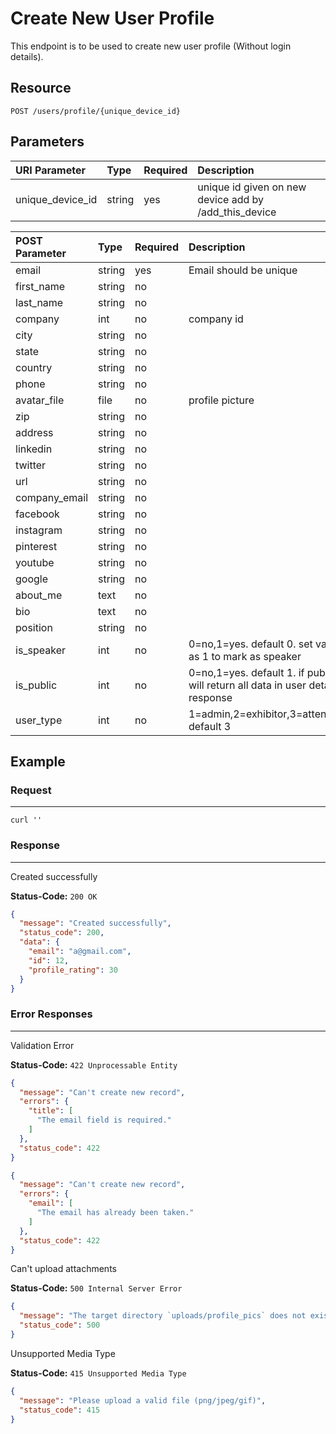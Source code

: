 # Create New User Profile

This endpoint is to be used to create new user profile (Without login details).

## Resource

```
POST /users/profile/{unique_device_id}
```

## Parameters
URI Parameter | Type | Required | Description
:------------ | :--- | :------- | :----------
unique_device_id| string  | yes      | unique id given on new device add by /add_this_device

POST Parameter | Type   | Required | Description
:------------ | :----- | :------- | :----------
email         | string | yes      | Email should be unique
first_name    | string | no       |
last_name     | string | no       |
company       | int    | no       | company id
city          | string | no       |
state         | string | no       |
country       | string | no       |
phone         | string | no       |
avatar_file   | file   | no       | profile picture
zip           | string | no       |
address       | string | no       |
linkedin      | string | no       |
twitter       | string | no       |
url           | string | no       |
company_email | string | no       |
facebook      | string | no       |
instagram     | string | no       |
pinterest     | string | no       |
youtube       | string | no       |
google        | string | no       |
about_me      | text   | no       |
bio           | text   | no       |
position      | string | no       |
is_speaker    | int    | no       | 0=no,1=yes. default 0. set value as 1 to mark as speaker
is_public     | int    | no       | 0=no,1=yes. default 1. if public will return all data in user details response
user_type     | int    | no       | 1=admin,2=exhibitor,3=attendee. default 3

## Example

### Request

--------------------------------------------------------------------------------

```curl
curl ''
```

### Response

--------------------------------------------------------------------------------
Created successfully

**Status-Code:** `200 OK`

```json
{
  "message": "Created successfully",
  "status_code": 200,
  "data": {
    "email": "a@gmail.com",
    "id": 12,
    "profile_rating": 30
  }
}
```

### Error Responses

--------------------------------------------------------------------------------
Validation Error

**Status-Code:** `422 Unprocessable Entity`

```json
{
  "message": "Can't create new record",
  "errors": {
    "title": [
      "The email field is required."
    ]
  },
  "status_code": 422
}
```
```json
{
  "message": "Can't create new record",
  "errors": {
    "email": [
      "The email has already been taken."
    ]
  },
  "status_code": 422
}
```

Can't upload attachments

**Status-Code:** `500 Internal Server Error`

```json
{
  "message": "The target directory `uploads/profile_pics` does not exists or is not writable",
  "status_code": 500
}
```

Unsupported Media Type

**Status-Code:** `415 Unsupported Media Type`

```json
{
  "message": "Please upload a valid file (png/jpeg/gif)",
  "status_code": 415
}
```

